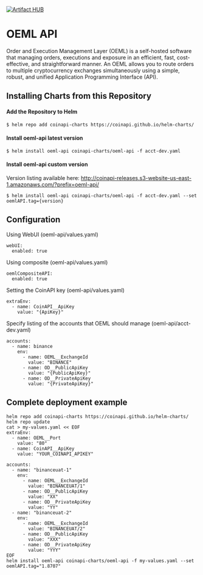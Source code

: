 [![Artifact HUB](https://img.shields.io/endpoint?url=https://artifacthub.io/badge/repository/coinapi)](https://artifacthub.io/packages/search?repo=coinapi)

# OEML API

Order and Execution Management Layer (OEML) is a self-hosted software that managing orders, executions and exposure in an efficient, fast, cost-effective, and straightforward manner. An OEML allows you to route orders to multiple cryptocurrency exchanges simultaneously using a simple, robust, and unified Application Programming Interface (API).

## Installing Charts from this Repository

#### Add the Repository to Helm

```console
$ helm repo add coinapi-charts https://coinapi.github.io/helm-charts/
```

#### Install oeml-api latest version

```console
$ helm install oeml-api coinapi-charts/oeml-api -f acct-dev.yaml
```

#### Install oeml-api custom version

Version listing available here: http://coinapi-releases.s3-website-us-east-1.amazonaws.com/?prefix=oeml-api/

```console
$ helm install oeml-api coinapi-charts/oeml-api -f acct-dev.yaml --set oemlAPI.tag={version}
```

## Configuration

Using WebUI (oeml-api/values.yaml)

```console
webUI:
  enabled: true
```

Using composite (oeml-api/values.yaml)

```console
oemlCompositeAPI:
  enabled: true
```

Setting the CoinAPI key (oeml-api/values.yaml)

```console
extraEnv:
  - name: CoinAPI__ApiKey
    value: "{ApiKey}"
```    

Specify listing of the accounts that OEML should manage (oeml-api/acct-dev.yaml)

```console
accounts:
  - name: binance
    env:
      - name: OEML__ExchangeId
        value: "BINANCE"
      - name: OD__PublicApiKey
        value: "{PublicApiKey}"
      - name: OD__PrivateApiKey
        value: "{PrivateApiKey}"
```

## Complete deployment example

```
helm repo add coinapi-charts https://coinapi.github.io/helm-charts/
helm repo update
cat > my-values.yaml << EOF
extraEnv:
  - name: OEML__Port
    value: "80"
  - name: CoinAPI__ApiKey
    value: "YOUR_COINAPI_APIKEY"

accounts:
  - name: "binanceuat-1"
    env:
      - name: OEML__ExchangeId
        value: "BINANCEUAT/1"
      - name: OD__PublicApiKey
        value: "XX"
      - name: OD__PrivateApiKey
        value: "YY"
  - name: "binanceuat-2"
    env:
      - name: OEML__ExchangeId
        value: "BINANCEUAT/2"
      - name: OD__PublicApiKey
        value: "XXX"
      - name: OD__PrivateApiKey
        value: "YYY"
EOF
helm install oeml-api coinapi-charts/oeml-api -f my-values.yaml --set oemlAPI.tag="1.8707"
```
